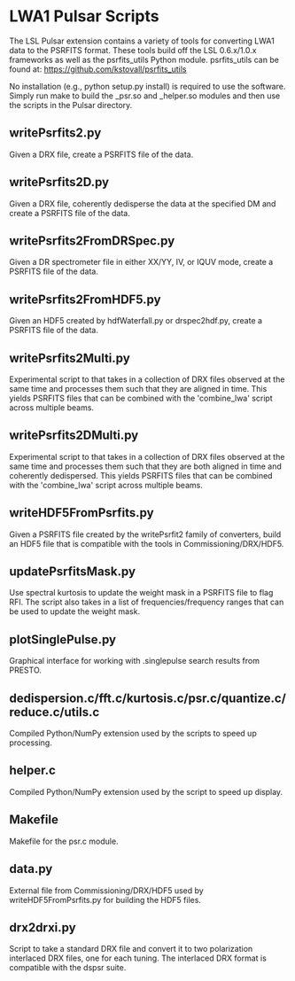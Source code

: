 LWA1 Pulsar Scripts
===================
The LSL Pulsar extension contains a variety of tools for converting LWA1 
data to the PSRFITS format.  These tools build off the LSL 0.6.x/1.0.x 
frameworks as well as the psrfits_utils Python module.  psrfits_utils can
be found at:  https://github.com/kstovall/psrfits_utils

No installation (e.g., python setup.py install) is required to use the 
software.  Simply run make to build the _psr.so and _helper.so modules and 
then use the scripts in the Pulsar directory.

writePsrfits2.py
----------------
Given a DRX file, create a PSRFITS file of the data.

writePsrfits2D.py
-----------------
Given a DRX file, coherently dedisperse the data at the specified DM and 
create a PSRFITS file of the data.

writePsrfits2FromDRSpec.py
--------------------------
Given a DR spectrometer file in either XX/YY, IV, or IQUV mode, create a 
PSRFITS file of the data.

writePsrfits2FromHDF5.py
------------------------
Given an HDF5 created by hdfWaterfall.py or drspec2hdf.py, create a PSRFITS 
file of the data.

writePsrfits2Multi.py
---------------------
Experimental script to that takes in a collection of DRX files observed at 
the same time and processes them such that they are aligned in time.  This
yields PSRFITS files that can be combined with the 'combine_lwa' script
across multiple beams.

writePsrfits2DMulti.py
----------------------
Experimental script to that takes in a collection of DRX files observed at 
the same time and processes them such that they are both aligned in time and
coherently dedispersed.  This yields PSRFITS files that can be combined with
the 'combine_lwa' script across multiple beams.

writeHDF5FromPsrfits.py
-----------------------
Given a PSRFITS file created by the writePsrfit2 family of converters, build
an HDF5 file that is compatible with the tools in Commissioning/DRX/HDF5.

updatePsrfitsMask.py
--------------------
Use spectral kurtosis to update the weight mask in a PSRFITS file to flag RFI.
The script also takes in a list of frequencies/frequency ranges that can be 
used to update the weight mask.

plotSinglePulse.py
------------------
Graphical interface for working with .singlepulse search results from PRESTO.

dedispersion.c/fft.c/kurtosis.c/psr.c/quantize.c/reduce.c/utils.c
-----------------------------------------------------------------
Compiled Python/NumPy extension used by the scripts to speed up processing.

helper.c
--------
Compiled Python/NumPy extension used by the script to speed up display.

Makefile
--------
Makefile for the psr.c module.

data.py
-------
External file from Commissioning/DRX/HDF5 used by writeHDF5FromPsrfits.py
for building the HDF5 files.

drx2drxi.py
-----------
Script to take a standard DRX file and convert it to two polarization interlaced
DRX files, one for each tuning.  The interlaced DRX format is compatible with
the dspsr suite.
